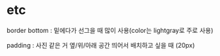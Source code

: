 # etc

border bottom : 밑에다가 선그을 때 많이 사용(color는 lightgray로 주로 사용)

padding : 사진 같은 거 옆/위/아래 공간 띄어서 배치하고 싶을 때 (20px)    &#x20;
